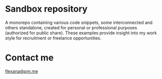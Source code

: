 # Sandbox repository
A monorepo containing various code snippets, some interconnected and others standalone, created for personal or professional purposes (authorized for public share). These examples provide insight into my work style for recruitment or freelance opportunities.

# Contact me
[flexana@pm.me](mailto:flexana@pm.me)
